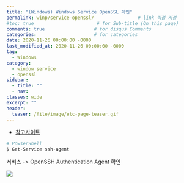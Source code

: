 ```yaml
---
title: "(Windows) Windows Service OpenSSL 확인"
permalink: winp/service-openssl/                # link 직접 지정
#toc: true                       # for Sub-title (On this page)
comments: true                  # for disqus Comments
categories:                     # for categories
date: 2020-11-26 00:00:00 -0000
last_modified_at: 2020-11-26 00:00:00 -0000
tag:
  - Windows
category:
  - window service
  - openssl
sidebar:
  - title: ""
  - nav:
classes: wide
excerpt: ""
header:
  teaser: /file/image/etc-page-teaser.gif
---
```


* [참고사이트](https://stackoverflow.com/questions/52113738/starting-ssh-agent-on-windows-10-fails-unable-to-start-ssh-agent-service-erro)

```s
# PowserShell
$ Get-Service ssh-agent
```

서비스 -> OpenSSH Authentication Agent 확인

![](/file/image/service-openssl.png)